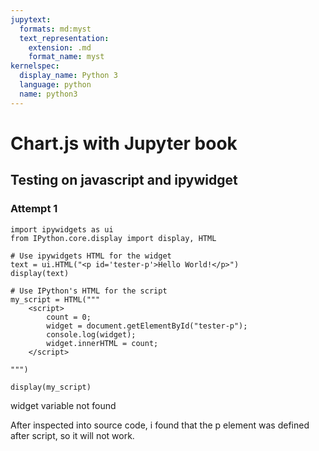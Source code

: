 ```yaml
---
jupytext:
  formats: md:myst
  text_representation:
    extension: .md
    format_name: myst
kernelspec:
  display_name: Python 3
  language: python
  name: python3
---
```

# Chart.js with Jupyter book

## Testing on javascript and ipywidget

### Attempt 1
```{code-cell} ipython3
import ipywidgets as ui
from IPython.core.display import display, HTML

# Use ipywidgets HTML for the widget
text = ui.HTML("<p id='tester-p'>Hello World!</p>")   
display(text)

# Use IPython's HTML for the script
my_script = HTML("""
    <script>
        count = 0;
        widget = document.getElementById("tester-p");
        console.log(widget);
        widget.innerHTML = count;
    </script>

""")

display(my_script)
```

widget variable not found

After inspected into source code, i found that the p element was defined after script, so it will not work.